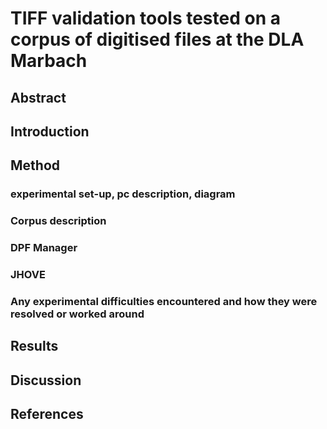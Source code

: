 # TIFF validation tools tested on a corpus of digitised files at the DLA Marbach

## Abstract

## Introduction

## Method

### experimental set-up, pc description, diagram

### Corpus description

### DPF Manager

### JHOVE

### Any experimental difficulties encountered and how they were resolved or worked around

## Results

## Discussion

## References
